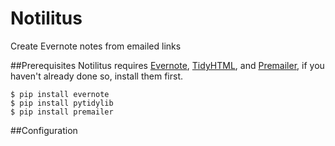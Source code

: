 Notilitus
=========

Create Evernote notes from emailed links

##Prerequisites
Notilitus requires [Evernote](https://github.com/evernote/evernote-sdk-python), [TidyHTML](https://github.com/countergram/pytidylib), and [Premailer](https://github.com/peterbe/premailer), if you haven't already done so, install them first.
```
$ pip install evernote
$ pip install pytidylib
$ pip install premailer
```

##Configuration
